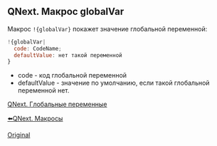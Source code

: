 ## QNext. Макрос globalVar

Макрос `!{globalVar}` покажет значение глобальной переменной:
```js 
!{globalVar|
  code: CodeName;
  defaultValue: нет такой переменной
}

```
* code - код глобальной переменной
* defaultValue - значение по умолчанию, если такой глобальной переменной нет.



[QNext. Глобальные переменные](/docs-test/ph/admin/globalvariables-about)

[⬅️QNext. Макросы](/docs-test/ph/macros)
  
[Original](https://telegra.ph/QNext-Macros-globalVar-01-17)